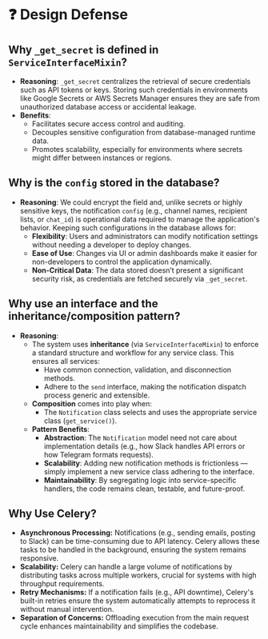 # ❓ **Design Defense**

## Why `_get_secret` is defined in `ServiceInterfaceMixin`?
- **Reasoning**: `_get_secret` centralizes the retrieval of secure credentials such as API tokens or keys. Storing such credentials in environments like Google Secrets or AWS Secrets Manager ensures they are safe from unauthorized database access or accidental leakage.  
- **Benefits**:
  - Facilitates secure access control and auditing.
  - Decouples sensitive configuration from database-managed runtime data.
  - Promotes scalability, especially for environments where secrets might differ between instances or regions.

## Why is the `config` stored in the database?
- **Reasoning**:  We could encrypt the field and, unlike secrets or highly sensitive keys, the notification `config` (e.g., channel names, recipient lists, or `chat_id`) is operational data required to manage the application's behavior. Keeping such configurations in the database allows for:
  - **Flexibility**: Users and administrators can modify notification settings without needing a developer to deploy changes.
  - **Ease of Use**: Changes via UI or admin dashboards make it easier for non-developers to control the application dynamically.
  - **Non-Critical Data**: The data stored doesn’t present a significant security risk, as credentials are fetched securely via `_get_secret`.

## Why use an interface and the inheritance/composition pattern?
- **Reasoning**: 
  - The system uses **inheritance** (via `ServiceInterfaceMixin`) to enforce a standard structure and workflow for any service class. This ensures all services:
    - Have common connection, validation, and disconnection methods.
    - Adhere to the `send` interface, making the notification dispatch process generic and extensible.
  - **Composition** comes into play when:
    - The `Notification` class selects and uses the appropriate service class (`get_service()`).
  - **Pattern Benefits**:
    - **Abstraction**: The `Notification` model need not care about implementation details (e.g., how Slack handles API errors or how Telegram formats requests).
    - **Scalability**: Adding new notification methods is frictionless — simply implement a new service class adhering to the interface.
    - **Maintainability**: By segregating logic into service-specific handlers, the code remains clean, testable, and future-proof.

## Why Use Celery?
- **Asynchronous Processing:** Notifications (e.g., sending emails, posting to Slack) can be time-consuming due to API latency. Celery allows these tasks to be handled in the background, ensuring the system remains responsive.
- **Scalability:** Celery can handle a large volume of notifications by distributing tasks across multiple workers, crucial for systems with high throughput requirements.
- **Retry Mechanisms:** If a notification fails (e.g., API downtime), Celery's built-in retries ensure the system automatically attempts to reprocess it without manual intervention.
- **Separation of Concerns:** Offloading execution from the main request cycle enhances maintainability and simplifies the codebase.

